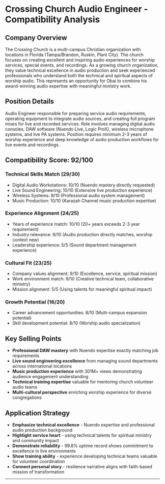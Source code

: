 # Crossing Church Audio Engineer - Compatibility Analysis

## Company Overview
The Crossing Church is a multi-campus Christian organization with locations in Florida (Tampa/Brandon, Ruskin, Plant City). The church focuses on creating excellent and inspiring audio experiences for worship services, special events, and recordings. As a growing church organization, they value technical excellence in audio production and seek experienced professionals who understand both the technical and spiritual aspects of worship audio. This represents an opportunity for Obai to combine his award-winning audio expertise with meaningful ministry work.

## Position Details  
Audio Engineer responsible for preparing service audio requirements, operating equipment to integrate audio sources, and creating full program mixes for live and recorded services. Role involves managing digital audio consoles, DAW software (Nuendo Live, Logic ProX), wireless microphone systems, and live PA systems. Position requires minimum 2-3 years of worship experience and deep knowledge of audio production workflows for live events and recordings.

## Compatibility Score: 92/100

### Technical Skills Match (29/30)
- Digital Audio Workstations: 10/10 (Nuendo mastery directly requested)
- Live Sound Engineering: 10/10 (Extensive live production experience)
- Wireless Systems: 9/10 (Professional audio system management)
- Music Production: 10/10 (Karazah Channel music production expertise)

### Experience Alignment (24/25)
- Years of experience match: 10/10 (20+ years exceeds 2-3 year requirement)
- Industry relevance: 9/10 (Audio production directly matches, worship context new)
- Leadership experience: 5/5 (Sound department management experience)

### Cultural Fit (23/25)
- Company values alignment: 9/10 (Excellence, service, spiritual mission)
- Work environment match: 9/10 (Creative technical team, collaborative ministry)
- Mission alignment: 5/5 (Using talents for meaningful spiritual impact)

### Growth Potential (16/20)
- Career advancement opportunities: 8/10 (Multi-campus expansion potential)
- Skill development potential: 8/10 (Worship audio specialization)

## Key Selling Points
- **Professional DAW mastery** with Nuendo expertise exactly matching job requirements
- **Live sound engineering excellence** from managing sound departments across international locations
- **Music production experience** with 301M+ views demonstrating audience engagement understanding
- **Technical training expertise** valuable for mentoring church volunteer audio teams
- **Multi-cultural perspective** enriching worship experience for diverse congregations

## Application Strategy
- **Emphasize technical excellence** - Nuendo expertise and professional audio production background
- **Highlight service heart** - using technical talents for spiritual ministry and community impact
- **Demonstrate reliability** - 99.8% uptime record shows commitment to excellence in live environments
- **Show training ability** - experience developing technical teams valuable for volunteer coordination
- **Connect personal story** - resilience narrative aligns with faith-based mission of transformation

---